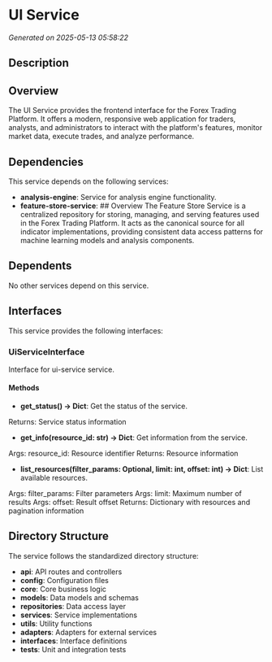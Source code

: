 # UI Service

*Generated on 2025-05-13 05:58:22*

## Description

## Overview
The UI Service provides the frontend interface for the Forex Trading Platform. It offers a modern, responsive web application for traders, analysts, and administrators to interact with the platform's features, monitor market data, execute trades, and analyze performance.

## Dependencies

This service depends on the following services:

- **analysis-engine**: Service for analysis engine functionality.
- **feature-store-service**: ## Overview
The Feature Store Service is a centralized repository for storing, managing, and serving features used in the Forex Trading Platform. It acts as the canonical source for all indicator implementations, providing consistent data access patterns for machine learning models and analysis components.

## Dependents

No other services depend on this service.

## Interfaces

This service provides the following interfaces:

### UiServiceInterface

Interface for ui-service service.

#### Methods

- **get_status() -> Dict**: Get the status of the service.

Returns:
    Service status information
- **get_info(resource_id: str) -> Dict**: Get information from the service.

Args:
    resource_id: Resource identifier
Returns:
    Resource information
- **list_resources(filter_params: Optional, limit: int, offset: int) -> Dict**: List available resources.

Args:
    filter_params: Filter parameters
Args:
    limit: Maximum number of results
Args:
    offset: Result offset
Returns:
    Dictionary with resources and pagination information

## Directory Structure

The service follows the standardized directory structure:

- **api**: API routes and controllers
- **config**: Configuration files
- **core**: Core business logic
- **models**: Data models and schemas
- **repositories**: Data access layer
- **services**: Service implementations
- **utils**: Utility functions
- **adapters**: Adapters for external services
- **interfaces**: Interface definitions
- **tests**: Unit and integration tests
